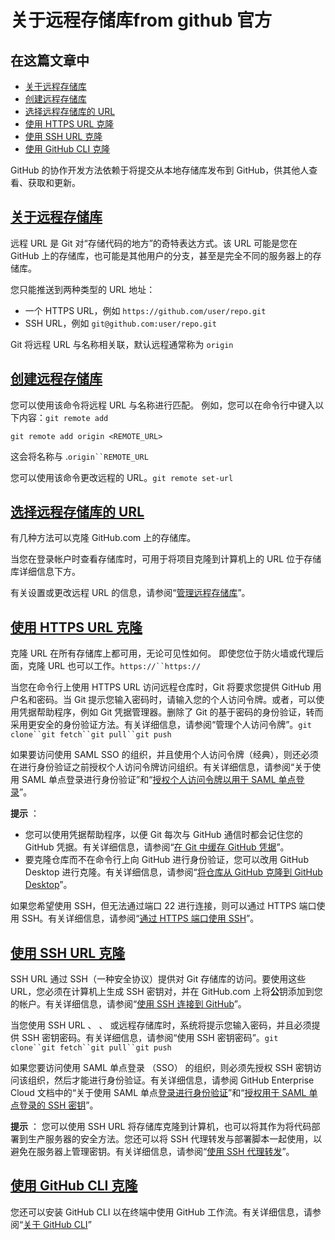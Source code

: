 # 关于远程存储库from github 官方

## 在这篇文章中

* [关于远程存储库](https://docs.github.com/en/get-started/getting-started-with-git/about-remote-repositories#about-remote-repositories)
* [创建远程存储库](https://docs.github.com/en/get-started/getting-started-with-git/about-remote-repositories#creating-remote-repositories)
* [选择远程存储库的 URL](https://docs.github.com/en/get-started/getting-started-with-git/about-remote-repositories#choosing-a-url-for-your-remote-repository)
* [使用 HTTPS URL 克隆](https://docs.github.com/en/get-started/getting-started-with-git/about-remote-repositories#cloning-with-https-urls)
* [使用 SSH URL 克隆](https://docs.github.com/en/get-started/getting-started-with-git/about-remote-repositories#cloning-with-ssh-urls)
* [使用 GitHub CLI 克隆](https://docs.github.com/en/get-started/getting-started-with-git/about-remote-repositories#cloning-with-github-cli)

GitHub 的协作开发方法依赖于将提交从本地存储库发布到 GitHub，供其他人查看、获取和更新。

## [关于远程存储库](https://docs.github.com/en/get-started/getting-started-with-git/about-remote-repositories#about-remote-repositories)

远程 URL 是 Git 对“存储代码的地方”的奇特表达方式。该 URL 可能是您在 GitHub 上的存储库，也可能是其他用户的分支，甚至是完全不同的服务器上的存储库。

您只能推送到两种类型的 URL 地址：

* 一个 HTTPS URL，例如 `https://github.com/user/repo.git`
* SSH URL，例如 `git@github.com:user/repo.git`

Git 将远程 URL 与名称相关联，默认远程通常称为 `origin`

## [创建远程存储库](https://docs.github.com/en/get-started/getting-started-with-git/about-remote-repositories#creating-remote-repositories)

您可以使用该命令将远程 URL 与名称进行匹配。 例如，您可以在命令行中键入以下内容：`git remote add`

```shell
git remote add origin <REMOTE_URL>
```

这会将名称与 .`origin``REMOTE_URL`

您可以使用该命令更改远程的 URL。`git remote set-url`

## [选择远程存储库的 URL](https://docs.github.com/en/get-started/getting-started-with-git/about-remote-repositories#choosing-a-url-for-your-remote-repository)

有几种方法可以克隆 GitHub.com 上的存储库。

当您在登录帐户时查看存储库时，可用于将项目克隆到计算机上的 URL 位于存储库详细信息下方。

有关设置或更改远程 URL 的信息，请参阅“[管理远程存储库](https://docs.github.com/en/get-started/getting-started-with-git/managing-remote-repositories)”。

## [使用 HTTPS URL 克隆](https://docs.github.com/en/get-started/getting-started-with-git/about-remote-repositories#cloning-with-https-urls)

克隆 URL 在所有存储库上都可用，无论可见性如何。 即使您位于防火墙或代理后面，克隆 URL 也可以工作。`https://``https://`

当您在命令行上使用 HTTPS URL 访问远程仓库时，Git 将要求您提供 GitHub 用户名和密码。当 Git 提示您输入密码时，请输入您的个人访问令牌。或者，可以使用凭据帮助程序，例如 Git 凭据管理器。删除了 Git 的基于密码的身份验证，转而采用更安全的身份验证方法。有关详细信息，请参阅“管理个人访问令牌”。`git clone``git fetch``git pull``git push`

如果要访问使用 SAML SSO 的组织，并且使用个人访问令牌（经典），则还必须在进行身份验证之前授权个人访问令牌访问组织。有关详细信息，请参阅“关于使用 SAML 单点登录进行身份验证”和“[授权个人访问令牌以用于 SAML 单点登录](https://docs.github.com/en/authentication/authenticating-with-saml-single-sign-on/authorizing-a-personal-access-token-for-use-with-saml-single-sign-on)”。[](https://docs.github.com/en/authentication/authenticating-with-saml-single-sign-on/about-authentication-with-saml-single-sign-on)

 **提示** ：

* 您可以使用凭据帮助程序，以便 Git 每次与 GitHub 通信时都会记住您的 GitHub 凭据。有关详细信息，请参阅“[在 Git 中缓存 GitHub 凭据](https://docs.github.com/en/get-started/getting-started-with-git/caching-your-github-credentials-in-git)”。
* 要克隆仓库而不在命令行上向 GitHub 进行身份验证，您可以改用 GitHub Desktop 进行克隆。有关详细信息，请参阅“[将仓库从 GitHub 克隆到 GitHub Desktop](https://docs.github.com/en/desktop/adding-and-cloning-repositories/cloning-a-repository-from-github-to-github-desktop)”。

如果您希望使用 SSH，但无法通过端口 22 进行连接，则可以通过 HTTPS 端口使用 SSH。有关详细信息，请参阅“[通过 HTTPS 端口使用 SSH](https://docs.github.com/en/authentication/troubleshooting-ssh/using-ssh-over-the-https-port)”。

## [使用 SSH URL 克隆](https://docs.github.com/en/get-started/getting-started-with-git/about-remote-repositories#cloning-with-ssh-urls)

SSH URL 通过 SSH（一种安全协议）提供对 Git 存储库的访问。要使用这些 URL，您必须在计算机上生成 SSH 密钥对，并在 GitHub.com 上将**公**钥添加到您的帐户。有关详细信息，请参阅“[使用 SSH 连接到 GitHub](https://docs.github.com/en/authentication/connecting-to-github-with-ssh)”。

当您使用 SSH URL 、 、 或远程存储库时，系统将提示您输入密码，并且必须提供 SSH 密钥密码。有关详细信息，请参阅“使用 SSH 密钥密码”。`git clone``git fetch``git pull``git push`

如果您要访问使用 SAML 单点登录 （SSO） 的组织，则必须先授权 SSH 密钥访问该组织，然后才能进行身份验证。有关详细信息，请参阅 GitHub Enterprise Cloud 文档中的“关于使用 SAML 单点[登录进行身份验证](https://docs.github.com/en/enterprise-cloud@latest/authentication/authenticating-with-saml-single-sign-on/about-authentication-with-saml-single-sign-on)”和“[授权用于 SAML 单点登录的 SSH 密钥](https://docs.github.com/en/enterprise-cloud@latest/authentication/authenticating-with-saml-single-sign-on/authorizing-an-ssh-key-for-use-with-saml-single-sign-on)”。

 **提示** ： 您可以使用 SSH URL 将存储库克隆到计算机，也可以将其作为将代码部署到生产服务器的安全方法。您还可以将 SSH 代理转发与部署脚本一起使用，以避免在服务器上管理密钥。有关详细信息，请参阅“[使用 SSH 代理转发](https://docs.github.com/en/authentication/connecting-to-github-with-ssh/using-ssh-agent-forwarding)”。

## [使用 GitHub CLI 克隆](https://docs.github.com/en/get-started/getting-started-with-git/about-remote-repositories#cloning-with-github-cli)

您还可以安装 GitHub CLI 以在终端中使用 GitHub 工作流。有关详细信息，请参阅“[关于 GitHub CLI](https://docs.github.com/en/github-cli/github-cli/about-github-cli)”
